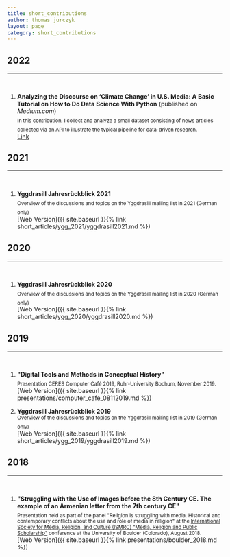```yaml
---
title: short_contributions
author: thomas jurczyk
layout: page
category: short_contributions
---
```

## 2022
***
&nbsp;  
1. **Analyzing the Discourse on ‘Climate Change’ in U.S. Media: A Basic Tutorial on How to Do Data Science With Python** (published on *Medium.com*)  
<sub> In this contribution, I collect and analyze a small dataset consisting of news articles collected via an API to illustrate the typical pipeline for data-driven research.</sub>
&nbsp;  
[Link](https://medium.com/@ThomJur/analyzing-the-discourse-on-climate-change-in-u-s-1dd029e58420)

## 2021
***
&nbsp;  
1. **Yggdrasill Jahresrückblick 2021**  
<sub> Overview of the discussions and topics on the Yggdrasill mailing list in 2021 (German only)</sub>
&nbsp;  
[Web Version]({{ site.baseurl }}{% link short_articles/ygg_2021/yggdrasill2021.md %})

## 2020
***
&nbsp;  
1. **Yggdrasill Jahresrückblick 2020**  
<sub> Overview of the discussions and topics on the Yggdrasill mailing list in 2020 (German only)</sub>
&nbsp;  
[Web Version]({{ site.baseurl }}{% link short_articles/ygg_2020/yggdrasill2020.md %})

## 2019
***
&nbsp;  
1. **"Digital Tools and Methods in Conceptual History"**  
<sub> Presentation CERES Computer Café 2019, Ruhr-University Bochum, November 2019. </sub>
&nbsp;  
[Web Version]({{ site.baseurl }}{% link presentations/computer_cafe_08112019.md %})

1. **Yggdrasill Jahresrückblick 2019**  
<sub> Overview of the discussions and topics on the Yggdrasill mailing list in 2019 (German only)</sub>
&nbsp;  
[Web Version]({{ site.baseurl }}{% link short_articles/ygg_2019/yggdrasill2019.md %})

## 2018
***
&nbsp;  
1. **"Struggling with the Use of Images before the 8th Century CE. The example of an Armenian letter from the 7th century CE"**  
<sub> Presentation held as part of the panel "Religion is struggling with media. Historical and contemporary conflicts about the use and role of media in religion" at the [International Society for Media, Religion, and Culture (ISMRC) "Media, Religion and Public Scholarship"](https://www.colorado.edu/ismrc/) conference at the University of Boulder (Colorado), August 2018. </sub>  
[Web Version]({{ site.baseurl }}{% link presentations/boulder_2018.md %})
